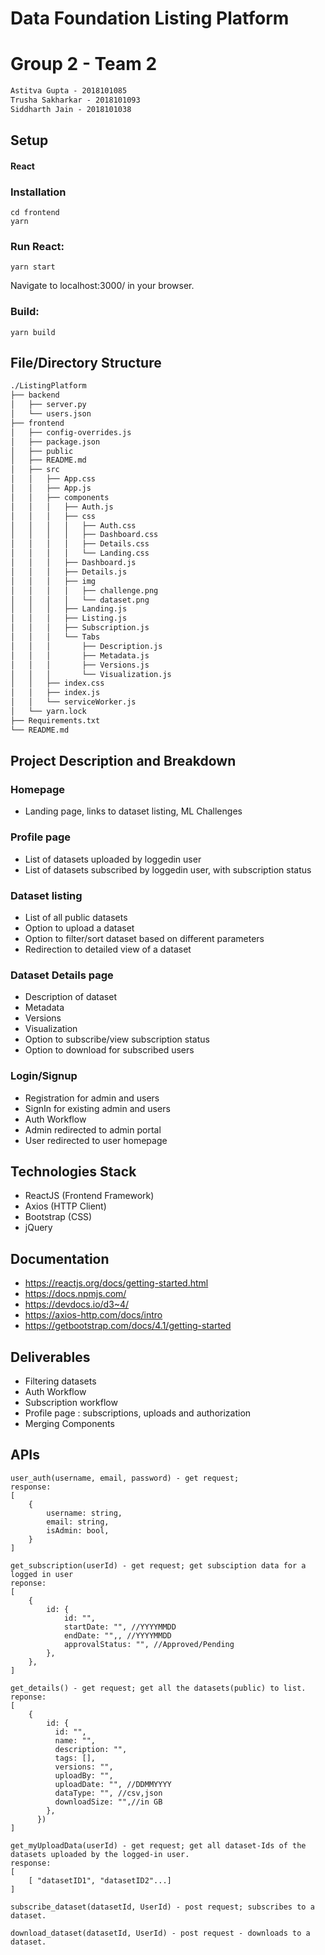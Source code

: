 # Data Foundation Listing Platform

# Group 2 - Team 2

```txt
Astitva Gupta - 2018101085
Trusha Sakharkar - 2018101093
Siddharth Jain - 2018101038
```

## Setup

#### React

### Installation

```
cd frontend
yarn
```
### Run React:
```
yarn start
```
Navigate to localhost:3000/ in your browser.
### Build:
```
yarn build
```


## File/Directory Structure
```txt
./ListingPlatform
├── backend
│   ├── server.py
│   └── users.json
├── frontend
│   ├── config-overrides.js
│   ├── package.json
│   ├── public
│   ├── README.md
│   ├── src
│   │   ├── App.css
│   │   ├── App.js
│   │   ├── components
│   │   │   ├── Auth.js
│   │   │   ├── css
│   │   │   │   ├── Auth.css
│   │   │   │   ├── Dashboard.css
│   │   │   │   ├── Details.css
│   │   │   │   └── Landing.css
│   │   │   ├── Dashboard.js
│   │   │   ├── Details.js
│   │   │   ├── img
│   │   │   │   ├── challenge.png
│   │   │   │   └── dataset.png
│   │   │   ├── Landing.js
│   │   │   ├── Listing.js
│   │   │   ├── Subscription.js
│   │   │   └── Tabs
│   │   │       ├── Description.js
│   │   │       ├── Metadata.js
│   │   │       ├── Versions.js
│   │   │       └── Visualization.js
│   │   ├── index.css
│   │   ├── index.js
│   │   └── serviceWorker.js
│   └── yarn.lock
├── Requirements.txt
└── README.md
```



## Project Description and Breakdown
### Homepage
- Landing page, links to dataset listing, ML Challenges

### Profile page
- List of datasets uploaded by loggedin user
- List of datasets subscribed by loggedin user, with subscription status

### Dataset listing
- List of all public datasets
- Option to upload a dataset
- Option to filter/sort dataset based on different parameters
- Redirection to detailed view of a dataset

### Dataset Details page
- Description of dataset
- Metadata
- Versions
- Visualization
- Option to subscribe/view subscription status
- Option to download for subscribed users

### Login/Signup
- Registration for admin and users
- SignIn for existing admin and users
- Auth Workflow
- Admin redirected to admin portal
- User redirected to user homepage

## Technologies Stack
- ReactJS (Frontend Framework)
- Axios (HTTP Client)
- Bootstrap (CSS)
- jQuery

## Documentation
- https://reactjs.org/docs/getting-started.html
- https://docs.npmjs.com/
- https://devdocs.io/d3~4/
- https://axios-http.com/docs/intro
- https://getbootstrap.com/docs/4.1/getting-started

## Deliverables
- Filtering datasets
- Auth Workflow
- Subscription workflow
- Profile page : subscriptions, uploads and authorization
- Merging Components

## APIs
```
user_auth(username, email, password) - get request; 
response:
[
	{
		username: string, 
		email: string, 
		isAdmin: bool,
	}
]
```
```
get_subscription(userId) - get request; get subsciption data for a logged in user
reponse:
[
	{
        id: {
            id: "",
            startDate: "", //YYYYMMDD
            endDate: "",, //YYYYMMDD
            approvalStatus: "", //Approved/Pending
        },
    },
] 
```
```
get_details() - get request; get all the datasets(public) to list.
reponse:
[
	{
        id: {
          id: "",
          name: "",
          description: "",
          tags: [],
          versions: "",
          uploadBy: "",
          uploadDate: "", //DDMMYYYY
          dataType: "", //csv,json
          downloadSize: "",//in GB
        },
      })
]
```
```
get_myUploadData(userId) - get request; get all dataset-Ids of the datasets uploaded by the logged-in user.
response:
[
	[ "datasetID1", "datasetID2"...]
]
```
```
subscribe_dataset(datasetId, UserId) - post request; subscribes to a dataset.
```
```
download_dataset(datasetId, UserId) - post request - downloads to a dataset.
```
